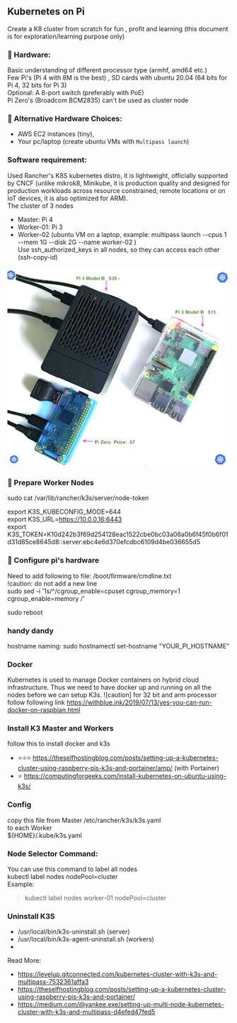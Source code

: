 ## Kubernetes on Pi  

Create a K8 cluster from scratch for fun , profit and learning (this document is for exploration/learning purpose only)  

### 🏐 Hardware:  
  Basic understanding of different processor type (armhf, amd64 etc.)  
  Few Pi's (Pi 4 with 8M is the best) , SD cards with ubuntu 20.04 (64 bits for Pi 4, 32 bits for Pi 3)  
  Optional: A 8-port switch (preferably with PoE)  
  Pi Zero's (Broadcom BCM2835) can't be used as cluster node  
  
### 🏐 Alternative Hardware Choices: 
  - AWS EC2 instances (tiny), 
  - Your pc/laptop (create ubuntu VMs with `Multipass launch`)  

### Software requirement:  
Used Rancher's K8S kubernetes distro, it is lightweight, officially supported by CNCF (unlike mikrok8, Minikube, it is production quality and designed for production workloads across resource constrained, remote locations or on IoT devices, it is also optimized for ARM).  
The cluster of 3 nodes  
- Master: Pi 4  
- Worker-01: Pi 3  
- Worker-02 (ubuntu VM on a laptop, example: multipass launch --cpus 1 --mem 1G --disk 2G --name worker-02 )  
  Use ssh_authorized_keys in all nodes, so they can access each other (ssh-copy-id)  
   


![pi-cluster](https://github.com/ObjectMatrix/k3sonpi/blob/main/piKube.png)

### 🏐 Prepare Worker Nodes  
sudo cat /var/lib/rancher/k3s/server/node-token  

export K3S_KUBECONFIG_MODE=644  
export K3S_URL=https://10.0.0.16:6443  
export K3S_TOKEN=K10d242b3f69d254128eac1522cbe0bc03a06a0b6f45f0b6f01d31d85ce8645d8::server:ebc4e6d370efcdbc6109d4be036655d5  


### 🏐 Configure pi's hardware  
Need to add following to file: /boot/firmware/cmdline.txt    
!caution: do not add a new line  
sudo sed -i '1s/^/cgroup_enable=cpuset cgroup_memory=1 cgroup_enable=memory /'    

sudo reboot  
  
### handy dandy
hostname naming:
sudo hostnamectl set-hostname "YOUR_PI_HOSTNAME"  

### Docker  
Kubernetes is used to manage Docker containers on hybrid cloud infrastructure. Thus we need to have docker up and running on all the nodes before we can setup K3s. ![caution] for 32 bit and arm processor follow following link
https://withblue.ink/2019/07/13/yes-you-can-run-docker-on-raspbian.html


### Install K3 Master and Workers  
follow this to install docker and k3s  

- ⭐⭐⭐ https://theselfhostingblog.com/posts/setting-up-a-kubernetes-cluster-using-raspberry-pis-k3s-and-portainer/amp/   (with Portainer)
- ⭐  https://computingforgeeks.com/install-kubernetes-on-ubuntu-using-k3s/  

### Config
copy this file from Master
/etc/rancher/k3s/k3s.yaml   
to each Worker  
${HOME}/.kube/k3s.yaml  
### Node Selector Command:  
You can use this command to label all nodes  
kubectl label nodes <your node name> nodePool=cluster  
  Example:  
>  kubectl label nodes worker-01 nodePool=cluster
  
  
### Uninstall K3S  
 - /usr/local/bin/k3s-uninstall.sh   (server)
 - /usr/local/bin/k3s-agent-uninstall.sh (workers)
 - 

Read More:  
  - https://levelup.gitconnected.com/kubernetes-cluster-with-k3s-and-multipass-7532361affa3  
  - https://theselfhostingblog.com/posts/setting-up-a-kubernetes-cluster-using-raspberry-pis-k3s-and-portainer/   
  - https://medium.com/@yankee.exe/setting-up-multi-node-kubernetes-cluster-with-k3s-and-multipass-d4efed47fed5  

